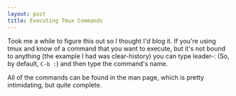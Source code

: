 ```yaml
---
layout: post
title: Executing Tmux Commands
---
```


Took me a while to figure this out so I thought I'd blog it.  If you're using tmux and know of a command that you want to execute, but it's not bound to anything (the example I had was clear-history) you can type leader-: (So, by default, <code>C-b :</code>) and then type the command's name.

All of the commands can be found in the man page, which is pretty intimidating, but quite complete.
